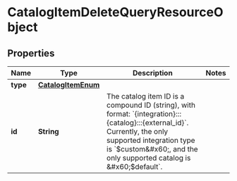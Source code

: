 # CatalogItemDeleteQueryResourceObject

## Properties
Name | Type | Description | Notes
------------ | ------------- | ------------- | -------------
**type** | [**CatalogItemEnum**](CatalogItemEnum.md) |  | 
**id** | **String** | The catalog item ID is a compound ID (string), with format: &#x60;{integration}:::{catalog}:::{external_id}&#x60;. Currently, the only supported integration type is &#x60;$custom&#x60;, and the only supported catalog is &#x60;$default&#x60;. | 
